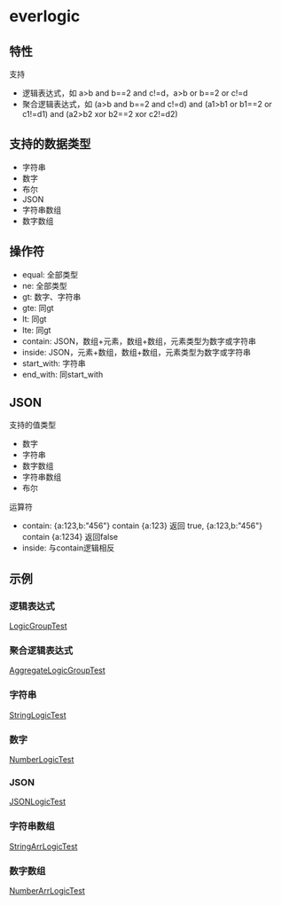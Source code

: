 # everlogic

## 特性

支持

- 逻辑表达式，如 a>b and b==2 and c!=d，a>b or b==2 or c!=d
- 聚合逻辑表达式，如 (a>b and b==2 and c!=d) and (a1>b1 or b1==2 or c1!=d1) and (a2>b2 xor b2==2 xor c2!=d2) 

## 支持的数据类型

- 字符串
- 数字
- 布尔
- JSON
- 字符串数组
- 数字数组

## 操作符

- equal: 全部类型
- ne: 全部类型
- gt: 数字、字符串
- gte: 同gt
- lt: 同gt
- lte: 同gt
- contain: JSON，数组+元素，数组+数组，元素类型为数字或字符串
- inside: JSON，元素+数组，数组+数组，元素类型为数字或字符串
- start_with: 字符串
- end_with: 同start_with

## JSON

支持的值类型

- 数字
- 字符串
- 数字数组
- 字符串数组
- 布尔

运算符

- contain: {a:123,b:"456"} contain {a:123} 返回 true, {a:123,b:"456"} contain {a:1234} 返回false
- inside: 与contain逻辑相反

## 示例

### 逻辑表达式

[LogicGroupTest](https://github.com/limen/everlogic/tree/master/src/test/java/LogicGroupTest.java)

### 聚合逻辑表达式

[AggregateLogicGroupTest](https://github.com/limen/everlogic/tree/master/src/test/java/AggregateLogicGroupTest.java)

### 字符串

[StringLogicTest](https://github.com/limen/everlogic/tree/master/src/test/java/StringLogicTest.java)

### 数字

[NumberLogicTest](https://github.com/limen/everlogic/tree/master/src/test/java/NumberLogicTest.java)

### JSON

[JSONLogicTest](https://github.com/limen/everlogic/tree/master/src/test/java/JSONLogicTest.java)

### 字符串数组

[StringArrLogicTest](https://github.com/limen/everlogic/tree/master/src/test/java/StringArrLogicTest.java)

### 数字数组

[NumberArrLogicTest](https://github.com/limen/everlogic/tree/master/src/test/java/NumberArrLogicTest.java)
